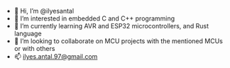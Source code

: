 - 👋 Hi, I’m @ilyesantal
- 👀 I’m interested in embedded C and C++ programming
- 🌱 I’m currently learning AVR and ESP32 microcontrollers, and Rust language
- 💞️ I’m looking to collaborate on MCU projects with the mentioned MCUs or with others
- 📫 ilyes.antal.97@gmail.com

<!---
ilyesantal/ilyesantal is a ✨ special ✨ repository because its `README.md` (this file) appears on your GitHub profile.
You can click the Preview link to take a look at your changes.
--->

